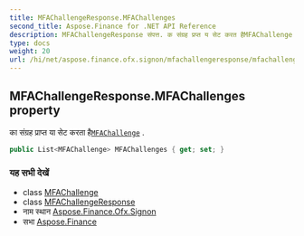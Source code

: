 ```yaml
---
title: MFAChallengeResponse.MFAChallenges
second_title: Aspose.Finance for .NET API Reference
description: MFAChallengeResponse संपत्त. क संग्रह प्रप्त य सेट करत हैMFAChallenge .
type: docs
weight: 20
url: /hi/net/aspose.finance.ofx.signon/mfachallengeresponse/mfachallenges/
---
```

## MFAChallengeResponse.MFAChallenges property

का संग्रह प्राप्त या सेट करता है[`MFAChallenge`](../../mfachallenge/) .

```csharp
public List<MFAChallenge> MFAChallenges { get; set; }
```

### यह सभी देखें

* class [MFAChallenge](../../mfachallenge/)
* class [MFAChallengeResponse](../)
* नाम स्थान [Aspose.Finance.Ofx.Signon](../../mfachallengeresponse/)
* सभा [Aspose.Finance](../../../)


